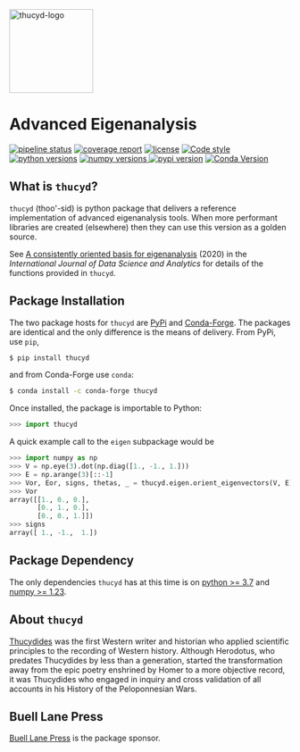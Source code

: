 <img src="https://gitlab.com/thucyd-dev/thucyd/raw/master/images/thucyd-tile-logo.1500px.png" alt="thucyd-logo" height="150"> 

# Advanced Eigenanalysis 

[![pipeline status](https://gitlab.com/thucyd-dev/thucyd/badges/master/pipeline.svg)](https://gitlab.com/thucyd-dev/thucyd/pipelines)
[![coverage report](https://gitlab.com/thucyd-dev/thucyd/badges/master/coverage.svg)](https://gitlab.com/thucyd-dev/thucyd/commits/master)
[![license](https://img.shields.io/badge/License-Apache%202.0-blue.svg)](https://gitlab.com/thucyd-dev/thucyd/blob/master/LICENSE)
[![Code style](https://img.shields.io/badge/code%20style-black-000000.svg)](https://github.com/psf/black)
[![python versions](https://img.shields.io/badge/py-%3E%3D3.7-blue
)](https://pypi.python.org/pypi/thucyd)
[![numpy versions](https://img.shields.io/badge/numpy-%3E%3D1.23-blue)
](https://www.numpy.org/)
[![pypi version](https://img.shields.io/pypi/v/thucyd.svg)](https://pypi.python.org/pypi/thucyd)
[![Conda Version](https://img.shields.io/conda/vn/conda-forge/thucyd.svg)](https://anaconda.org/conda-forge/thucyd)

## What is `thucyd`?

`thucyd` (thoo'-sid) is python package that delivers a reference implementation of advanced eigenanalysis tools. When more performant libraries are created (elsewhere) then they can use this version as a golden source. 

See [A consistently oriented basis for eigenanalysis](https://link.springer.com/article/10.1007/s41060-020-00227-z) (2020) in the _International Journal of Data Science and Analytics_ for details of the functions provided in `thucyd`.


## Package Installation

The two package hosts for `thucyd` are [PyPi](https://pypi.org/project/thucyd/) and [Conda-Forge](). The packages are identical and the only difference is the means of delivery. From PyPi, use `pip`,

```bash
$ pip install thucyd
```

and from Conda-Forge use `conda`:

```bash
$ conda install -c conda-forge thucyd
```

Once installed, the package is importable to Python:

```python
>>> import thucyd
```

A quick example call to the `eigen` subpackage would be

```python
>>> import numpy as np
>>> V = np.eye(3).dot(np.diag([1., -1., 1.]))
>>> E = np.arange(3)[::-1]
>>> Vor, Eor, signs, thetas, _ = thucyd.eigen.orient_eigenvectors(V, E)
>>> Vor
array([[1., 0., 0.],
       [0., 1., 0.],
       [0., 0., 1.]])
>>> signs
array([ 1., -1.,  1.])
```


## Package Dependency

The only dependencies `thucyd` has at this time is on [python >= 3.7](https://www.python.org/) and [numpy >= 1.23](https://www.numpy.org/). 


## About `thucyd`

[Thucydides](https://en.wikipedia.org/wiki/Thucydides) was the first Western writer and historian who applied scientific principles to the recording of Western history. Although Herodotus, who predates Thucydides by less than a generation, started the transformation away from the epic poetry enshrined by Homer to a more objective record, it was Thucydides who engaged in inquiry and cross validation of all accounts in his History of the Peloponnesian Wars.


## Buell Lane Press

[Buell Lane Press](https://buell-lane-press.co) is the package sponsor. 


